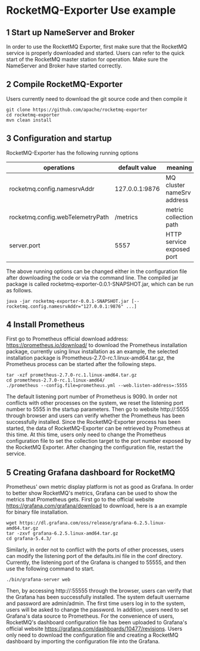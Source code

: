 # RocketMQ-Exporter Use example #

## 1 Start up NameServer and Broker ##
In order to use the RocketMQ Exporter, first make sure that the RocketMQ service is properly downloaded and started. Users can refer to the quick start of the RocketMQ master station for operation. Make sure the NameServer and Broker have started correctly.

## 2 Compile RocketMQ-Exporter ##
Users currently need to download the git source code and then compile it

```
git clone https://github.com/apache/rocketmq-exporter
cd rocketmq-exporter
mvn clean install
```

## 3 Configuration and startup ##
RocketMQ-Exporter has the following running options

operations | default value | meaning 
---|---|---
rocketmq.config.namesrvAddr | 127.0.0.1:9876 | MQ cluster nameSrv address 
rocketmq.config.webTelemetryPath | /metrics | metric collection path 
server.port | 5557 | HTTP service exposed port 

The above running options can be changed either in the configuration file after downloading the code or via the command line. The compiled jar package is called rocketmq-exporter-0.0.1-SNAPSHOT.jar, which can be run as follows.

```
java -jar rocketmq-exporter-0.0.1-SNAPSHOT.jar [--rocketmq.config.namesrvAddr="127.0.0.1:9876" ...]
```

## 4 Install Prometheus ##
First go to Prometheus official download address: https://prometheus.io/download/ to download the Prometheus installation package, currently using linux installation as an example, the selected installation package is Prometheus-2.7.0-rc.1.linux-amd64.tar.gz, the Prometheus process can be started after the following steps.

```
tar -xzf prometheus-2.7.0-rc.1.linux-amd64.tar.gz
cd prometheus-2.7.0-rc.1.linux-amd64/
./prometheus --config.file=prometheus.yml --web.listen-address=:5555
```

The default listening port number of Prometheus is 9090. In order not  conflicts with other processes on the system, we reset the listening port number to 5555 in the startup parameters. Then go to website http://<server IP address>:5555 through  browser and users can verify whether the Prometheus has been successfully installed. Since the RocketMQ-Exporter process has been started, the data of RocketMQ-Exporter can be retrieved by Prometheus at this time. At this time, users only need to change the Prometheus configuration file to set the collection target to the port number exposed by the RocketMQ Exporter. After changing the configuration file, restart the service.

## 5 Creating Grafana dashboard for RocketMQ ##

Prometheus' own metric display platform is not as good as Grafana. In order to  better show RocketMQ's metrics, Grafana can be used to show the metrics that Prometheus gets. First go to the official website https://grafana.com/grafana/download to download, here is a  an example for binary file installation.

```
wget https://dl.grafana.com/oss/release/grafana-6.2.5.linux-amd64.tar.gz 
tar -zxvf grafana-6.2.5.linux-amd64.tar.gz
cd grafana-5.4.3/
```
Similarly, in order not to conflict with the ports of other processes, users can modify the listening port of the defaults.ini file in the conf directory. Currently, the listening port of the Grafana is changed to 55555, and then use the following command to start.

```
./bin/grafana-server web
```

Then, by accessing http://<server IP address>:55555 through the browser, users can verify that the Grafana has been successfully installed. The system default username and password are admin/admin. The first time users log in to the system, users will be asked to change the password. In addition, users need to set Grafana's data source to Prometheus. For the convenience of users, RocketMQ's dashboard configuration file has been uploaded to Grafana's official website  https://grafana.com/dashboards/10477/revisions. Users only need to download the configuration file and creating a RocketMQ dashboard by importing the configuration file into the Grafana.

